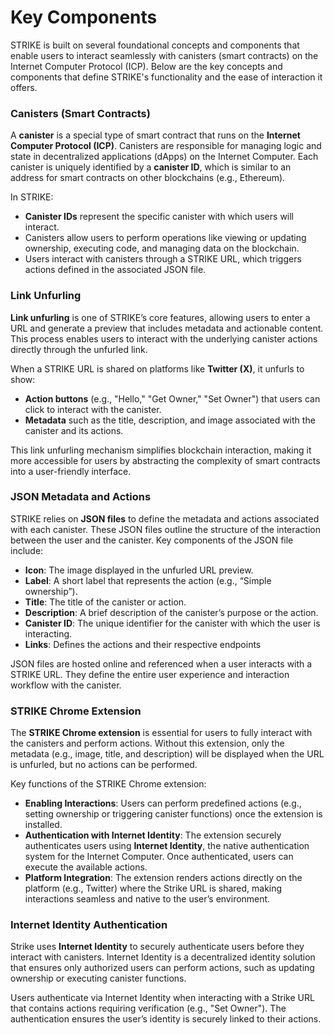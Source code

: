 # Key Components

STRIKE is built on several foundational concepts and components that enable users to interact seamlessly with canisters (smart contracts) on the Internet Computer Protocol (ICP). Below are the key concepts and components that define STRIKE's functionality and the ease of interaction it offers.

### **Canisters (Smart Contracts)**

A **canister** is a special type of smart contract that runs on the **Internet Computer Protocol (ICP)**. Canisters are responsible for managing logic and state in decentralized applications (dApps) on the Internet Computer. Each canister is uniquely identified by a **canister ID**, which is similar to an address for smart contracts on other blockchains (e.g., Ethereum).

In STRIKE:

* **Canister IDs** represent the specific canister with which users will interact.
* Canisters allow users to perform operations like viewing or updating ownership, executing code, and managing data on the blockchain.
* Users interact with canisters through a STRIKE URL, which triggers actions defined in the associated JSON file.

### &#x20;**Link Unfurling**

**Link unfurling** is one of STRIKE’s core features, allowing users to enter a URL and generate a preview that includes metadata and actionable content. This process enables users to interact with the underlying canister actions directly through the unfurled link.

When a STRIKE URL is shared on platforms like **Twitter (X)**, it unfurls to show:

* **Action buttons** (e.g., "Hello," "Get Owner," "Set Owner") that users can click to interact with the canister.
* **Metadata** such as the title, description, and image associated with the canister and its actions.

This link unfurling mechanism simplifies blockchain interaction, making it more accessible for users by abstracting the complexity of smart contracts into a user-friendly interface.

### **JSON Metadata and Actions**

STRIKE relies on **JSON files** to define the metadata and actions associated with each canister. These JSON files outline the structure of the interaction between the user and the canister. Key components of the JSON file include:

* **Icon**: The image displayed in the unfurled URL preview.
* **Label**: A short label that represents the action (e.g., “Simple ownership”).
* **Title**: The title of the canister or action.
* **Description**: A brief description of the canister’s purpose or the action.
* **Canister ID**: The unique identifier for the canister with which the user is interacting.
* **Links**: Defines the actions and their respective endpoints

JSON files are hosted online and referenced when a user interacts with a STRIKE URL. They define the entire user experience and interaction workflow with the canister.

### STRIKE **Chrome Extension**

The **STRIKE Chrome extension** is essential for users to fully interact with the canisters and perform actions. Without this extension, only the metadata (e.g., image, title, and description) will be displayed when the URL is unfurled, but no actions can be performed.

Key functions of the STRIKE Chrome extension:

* **Enabling Interactions**: Users can perform predefined actions (e.g., setting ownership or triggering canister functions) once the extension is installed.
* **Authentication with Internet Identity**: The extension securely authenticates users using **Internet Identity**, the native authentication system for the Internet Computer. Once authenticated, users can execute the available actions.
* **Platform Integration**: The extension renders actions directly on the platform (e.g., Twitter) where the Strike URL is shared, making interactions seamless and native to the user’s environment.

### **Internet Identity Authentication**

Strike uses **Internet Identity** to securely authenticate users before they interact with canisters. Internet Identity is a decentralized identity solution that ensures only authorized users can perform actions, such as updating ownership or executing canister functions.

Users authenticate via Internet Identity when interacting with a Strike URL that contains actions requiring verification (e.g., "Set Owner"). The authentication ensures the user’s identity is securely linked to their actions.
